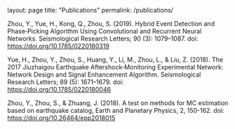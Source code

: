layout: page
title: "Publications"
permalink: /publications/

Zhou, Y., Yue, H., Kong, Q., Zhou, S. (2019). Hybrid Event Detection and Phase‐Picking Algorithm Using Convolutional and Recurrent Neural Networks. Seismological Research Letters; 90 (3): 1079–1087. doi: https://doi.org/10.1785/0220180319 

Yue, H., Zhou, Y., Zhou, S., Huang, Y., Li, M., Zhou, L., & Liu, Z. (2018). The 2017 Jiuzhaigou Earthquake Aftershock‐Monitoring Experimental Network: Network Design and Signal Enhancement Algorithm. Seismological Research Letters; 89 (5): 1671–1679. doi: https://doi.org/10.1785/0220180046 

Zhou, Y., Zhou, S., & Zhuang, J. (2018). A test on methods for MC estimation based on earthquake catalog, Earth and Planetary Physics, 2, 150-162. doi: https://doi.org/10.26464/epp2018015

